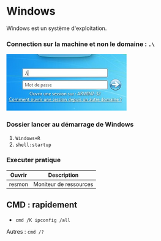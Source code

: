 # Windows 

Windows est un système d'exploitation.

### Connection sur la machine et non le domaine : `.\`

![local connect](images/windowsLocalConnect.jpg)

### Dossier lancer au démarrage de Windows

1. `Windows+R`
2. `shell:startup`

### Executer pratique

| Ouvrir | Description            |
| ------ | ---------------------- |
| resmon | Moniteur de ressources |


## CMD : rapidement

- `cmd /K ipconfig /all`
  



Autres : `cmd /?`